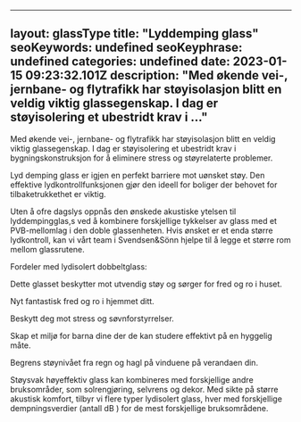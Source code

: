 
---
layout: glassType
title: "Lyddemping glass"
seoKeywords: undefined
seoKeyphrase: undefined
categories: undefined
date: 2023-01-15 09:23:32.101Z
description: "Med økende vei-, jernbane- og flytrafikk har støyisolasjon blitt en veldig viktig glassegenskap. I dag er støyisolering et ubestridt krav i ..."
---

Med økende vei-, jernbane- og flytrafikk har støyisolasjon blitt en veldig viktig glassegenskap. I dag er støyisolering et ubestridt krav i bygningskonstruksjon for å eliminere stress og støyrelaterte problemer.



Lyd demping glass er igjen en perfekt barriere mot uønsket støy. Den effektive lydkontrollfunksjonen gjør den ideell for boliger der behovet for tilbaketrukkethet er viktig.



Uten å ofre dagslys oppnås den ønskede akustiske ytelsen til lyddempingglas,s ved å kombinere forskjellige tykkelser av glass med et PVB-mellomlag i den doble glassenheten. Hvis ønsket er et enda større lydkontroll, kan vi vårt team i Svendsen&Sönn hjelpe til å legge et større rom mellom glassrutene.



Fordeler med lydisolert dobbeltglass:



Dette glasset beskytter mot utvendig støy og sørger for fred og ro i huset.



Nyt fantastisk fred og ro i hjemmet ditt.



Beskytt deg mot stress og søvnforstyrrelser.



Skap et miljø for barna dine der de kan studere effektivt på en hyggelig måte.



Begrens støynivået fra regn og hagl på vinduene på verandaen din.



Støysvak høyeffektiv glass kan kombineres med forskjellige andre bruksområder, som solrengjøring, selvrens og dekor. Med sikte på større akustisk komfort, tilbyr vi flere typer lydisolert glass, hver med forskjellige dempningsverdier (antall dB ) for de mest forskjellige bruksområdene.
